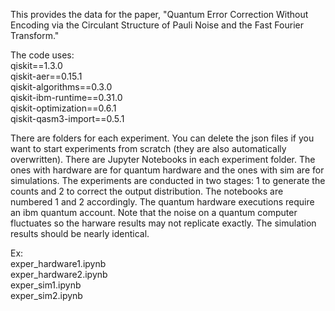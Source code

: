 This provides the data for the paper, "Quantum Error Correction Without Encoding via the Circulant Structure of Pauli Noise and the Fast Fourier Transform."

The code uses: <br/>
qiskit==1.3.0 <br/>
qiskit-aer==0.15.1 <br/>
qiskit-algorithms==0.3.0 <br/>
qiskit-ibm-runtime==0.31.0 <br/>
qiskit-optimization==0.6.1 <br/>
qiskit-qasm3-import==0.5.1 <br/>

There are folders for each experiment. You can delete the json files if you want to start experiments from scratch (they are also automatically overwritten). There are Jupyter Notebooks in each experiment folder. The ones with hardware are for quantum hardware and the ones with sim are for simulations. The experiments are conducted in two stages: 1 to generate the counts and 2 to correct the output distribution. The notebooks are numbered 1 and 2 accordingly. The quantum hardware executions require an ibm quantum account. Note that the noise on a quantum computer fluctuates so the harware results may not replicate exactly. The simulation results should be nearly identical.

Ex: <br/>
exper_hardware1.ipynb <br/>
exper_hardware2.ipynb <br/>
exper_sim1.ipynb <br/>
exper_sim2.ipynb <br/>



